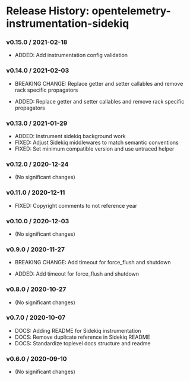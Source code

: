 # Release History: opentelemetry-instrumentation-sidekiq

### v0.15.0 / 2021-02-18

* ADDED: Add instrumentation config validation 

### v0.14.0 / 2021-02-03

* BREAKING CHANGE: Replace getter and setter callables and remove rack specific propagators 

* ADDED: Replace getter and setter callables and remove rack specific propagators 

### v0.13.0 / 2021-01-29

* ADDED: Instrument sidekiq background work 
* FIXED: Adjust Sidekiq middlewares to match semantic conventions 
* FIXED: Set minimum compatible version and use untraced helper 

### v0.12.0 / 2020-12-24

* (No significant changes)

### v0.11.0 / 2020-12-11

* FIXED: Copyright comments to not reference year 

### v0.10.0 / 2020-12-03

* (No significant changes)

### v0.9.0 / 2020-11-27

* BREAKING CHANGE: Add timeout for force_flush and shutdown 

* ADDED: Add timeout for force_flush and shutdown 

### v0.8.0 / 2020-10-27

* (No significant changes)

### v0.7.0 / 2020-10-07

* DOCS: Adding README for Sidekiq instrumentation 
* DOCS: Remove duplicate reference in Sidekiq README 
* DOCS: Standardize toplevel docs structure and readme 

### v0.6.0 / 2020-09-10

* (No significant changes)
